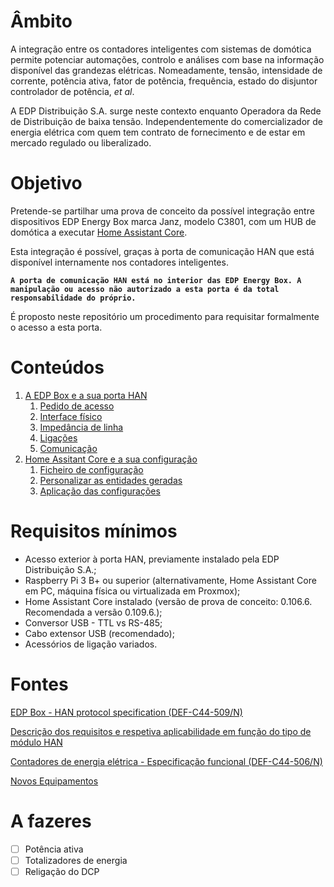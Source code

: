 # Âmbito

A integração entre os contadores inteligentes com sistemas de domótica permite potenciar automações, controlo e análises com base na informação disponível das grandezas elétricas. Nomeadamente, tensão, intensidade de corrente, potência ativa, fator de potência, frequência, estado do disjuntor controlador de potência, *et al*.

A EDP Distribuição S.A. surge neste contexto enquanto Operadora da Rede de Distribuição de baixa tensão. Independentemente do comercializador de energia elétrica com quem tem contrato de fornecimento e de estar em mercado regulado ou liberalizado.


# Objetivo

Pretende-se partilhar uma prova de conceito da possível integração entre dispositivos EDP Energy Box marca Janz, modelo C3801, com um HUB de domótica a executar [Home Assistant Core](https://www.home-assistant.io/).

Esta integração é possível, graças à porta de comunicação HAN que está disponível internamente nos contadores inteligentes.

**`A porta de comunicação HAN está no interior das EDP Energy Box. A manipulação ou acesso não autorizado a esta porta é da total responsabilidade do próprio.`**

É proposto neste repositório um procedimento para requisitar formalmente o acesso a esta porta.

# Conteúdos

1. [A EDP Box e a sua porta HAN](Energy%20Box/README.md)
   1. [Pedido de acesso](Energy%20Box/README.md#pedido-de-acesso)
   2. [Interface físico](Energy%20Box/README.md#interface-físico)
   3. [Impedância de linha](Energy%20Box/README.md#impedância-de-linha)
   4. [Ligações](Energy%20Box/LIGACOES.md)
   5. [Comunicação](Energy%20Box/COMUNICACAO.md)
2. [Home Assitant Core e a sua configuração](Home%20Assistant/README.md)
   1. [Ficheiro de configuração](Home%20Assistant/README.md#configuração-do-home-assistant-core) 
   2. [Personalizar as entidades geradas](Home%20Assistant/README.md#personalizar-as-entidades-geradas) 
   3. [Aplicação das configurações](Home%20Assistant/README.md#aplicação-das-configurações) 

# Requisitos mínimos

- Acesso exterior à porta HAN, previamente instalado pela EDP Distribuição S.A.;
- Raspberry Pi 3 B+ ou superior (alternativamente, Home Assistant Core em PC, máquina física ou virtualizada em Proxmox);
- Home Assistant Core instalado (versão de prova de conceito: 0.106.6. Recomendada a versão 0.109.6.);
- Conversor USB - TTL vs RS-485;
- Cabo extensor USB (recomendado);
- Acessórios de ligação variados.

# Fontes

[EDP Box - HAN protocol specification (DEF-C44-509/N)](https://www.edpdistribuicao.pt/sites/edd/files/normative_docs/DEF-C44-509.pdf)

[Descrição dos requisitos e respetiva aplicabilidade em função do tipo de módulo HAN](https://www.edpdistribuicao.pt/sites/edd/files/2019-06/Requisitos%20dos%20m%C3%B3dulos%20HAN_2019.05.31.pdf?fbclid=IwAR1txmKfYIbwCae6eR5njlblvvBMB1xiLvp5ynURi9qAW4rsOut3WFfJNQM)

[Contadores de energia elétrica - Especificação funcional (DEF-C44-506/N)](https://www.edpdistribuicao.pt/sites/edd/files/normative_docs/DEF-C44-506N.pdf)

[Novos Equipamentos](https://www.edpdistribuicao.pt/sites/edd/files/2019-04/Novos_Equipamentos.pdf?fbclid=IwAR3zNpBId8BMqrSVaPoekoUvqt-xxstLua4iqZN2qz-8Xf2hvRQqtU8g2xo)


# A fazeres

- [ ] Potência ativa
- [ ] Totalizadores de energia
- [ ] Religação do DCP
